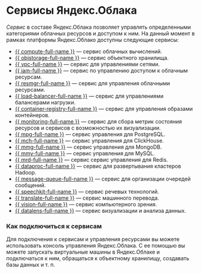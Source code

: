 # Сервисы Яндекс.Облака

_Сервис_ в составе Яндекс.Облака позволяет управлять определенными категориями облачных ресурсов и доступом к ним.
На данный момент в рамках платформы Яндекс.Облако доступны следующие сервисы:

  - [{{ compute-full-name }}](../../compute/) — сервис облачных вычислений.
  - [{{ objstorage-full-name }}](../../storage/) — сервис объектного хранилища.
  - [{{ vpc-full-name }}](../../vpc/) — сервис для управлениями сетями.
  - [{{ iam-full-name }}](../../iam/) — сервис по управлению доступом к облачным ресурсам.
  - [{{ resmgr-full-name }}](../../resource-manager/) — сервис для управления облачными ресурсами.
  - [{{ load-balancer-full-name }}](../../load-balancer/) — сервис для управлениями балансерами нагрузки.
  - [{{ container-registry-full-name }}](../../container-registry/) — сервис для управления образами контейнеров.
  - [{{ monitoring-full-name }}](../../monitoring/) — сервис для сбора метрик состояния ресурсов и сервисов с возможностью их визуализации.
  - [{{ mpg-full-name }}](../../managed-postgresql/) — сервис управления для PostgreSQL.
  - [{{ mch-full-name }}](../../managed-clickhouse/) — сервис управления для ClickHouse.
  - [{{ mmg-full-name }}](../../managed-mongodb/) — сервис управления для MongoDB.
  - [{{ mmy-full-name }}](../../managed-mysql/) — сервис управления для MySQL.
  - [{{ mrd-full-name }}](../../managed-redis/) — сервис сервис управления для Redis.
  - [{{ dataproc-full-name }}](../../data-proc/) — сервис для развертывания кластеров Hadoop.
  - [{{ message-queue-full-name }}](../../message-queue/) — сервис для организации очередей сообщений.
  - [{{ speechkit-full-name }}](../../speechkit/) — сервис речевых технологий.
  - [{{ translate-full-name }}](../../translate/) — сервис машинного перевода.
  - [{{ vision-full-name }}](../../vision/) — сервис компьютерного зрения.
  - [{{ datalens-full-name }}](../../datalens/) — сервис визуализации и анализа данных.


### Как подключиться к сервисам

Для подключения к сервисам и управления ресурсами вы можете использовать консоль управления Яндекс.Облака. С ее помощью вы можете запускать виртуальные машины в Яндекс.Облаке и подключаться к ним, обращаться к объектному хранилищу, создавать базы данных и т. п.


